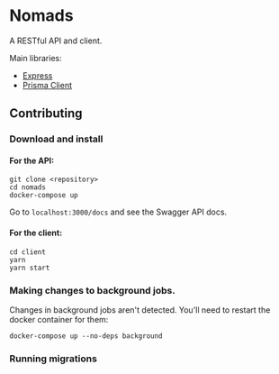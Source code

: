 # Nomads

A RESTful API and client.

Main libraries:

- [Express](https://expressjs.com/)
- [Prisma Client](https://www.prisma.io/docs)

## Contributing

### Download and install

#### For the API:

```
git clone <repository>
cd nomads
docker-compose up
```

Go to `localhost:3000/docs` and see the Swagger API docs.

#### For the client:

```
cd client
yarn
yarn start
```

### Making changes to background jobs.

Changes in background jobs aren't detected. You'll need to restart the docker container for them:

```
docker-compose up --no-deps background
```

### Running migrations
